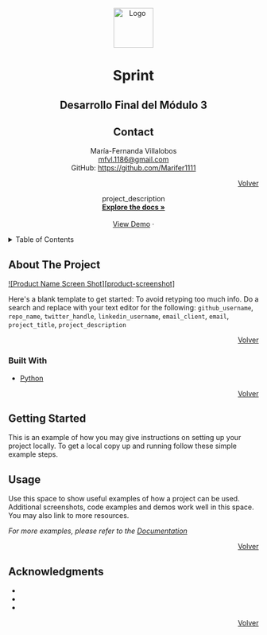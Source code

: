 <div id="top"></div>

<!--[![Contributors][contributors-shield]][contributors-url]
[![Forks][forks-shield]][forks-url]-->

<br />
<div align="center">
  <a href="https://github.com/Marifer1111/Ejercicios_Bootcamp/tree/main/M%C3%B3dulo%203/Enviados/M3-Sprint-MFVL">
    <img src="images/logo.png" alt="Logo" width="80" height="80">
  </a>

<h1 align="center"><b> Sprint </b></h1>
<h2 align="center"> Desarrollo Final del Módulo 3</h2>


## Contact
María-Fernanda Villalobos 
<br />
mfvl.1186@gmail.com
<br />
GitHub: https://github.com/Marifer1111

<p align="right" ><a href="#top">Volver</a></p>  
  <p align="center">
    project_description
    <br />
    <a href="https://github.com/github_username/repo_name"><strong>Explore the docs »</strong></a>
    <br />
    <br />
    <a href="https://github.com/github_username/repo_name">View Demo</a>
    ·
  </p>
</div>

<!-- TABLE OF CONTENTS -->
<details>
  <summary>Table of Contents</summary>
  <ol>
    <li>
      <a href="#about-the-project">About The Project</a>
      <ul>
        <li><a href="#built-with">Built With</a></li>
      </ul>
    </li>
    <li>
      <a href="#getting-started">Getting Started</a>
      <ul>
        <li><a href="#prerequisites">Prerequisites</a></li>
        <li><a href="#installation">Installation</a></li>
      </ul>
    </li>
    <li><a href="#usage">Usage</a></li>
    <li><a href="#roadmap">Roadmap</a></li>
    <li><a href="#contributing">Contributing</a></li>
    <li><a href="#license">License</a></li>
    <li><a href="#contact">Contact</a></li>
    <li><a href="#acknowledgments">Acknowledgments</a></li>
  </ol>
</details>



<!-- ABOUT THE PROJECT -->
## About The Project

[![Product Name Screen Shot][product-screenshot]](https://example.com)

Here's a blank template to get started: To avoid retyping too much info. Do a search and replace with your text editor for the following: `github_username`, `repo_name`, `twitter_handle`, `linkedin_username`, `email_client`, `email`, `project_title`, `project_description`

<p align="right"><a href="#top">Volver</a></p>



### Built With

* [Python](https://www.python.org/)

<p align="right"><a href="#top">Volver</a></p>



<!-- GETTING STARTED -->
## Getting Started

This is an example of how you may give instructions on setting up your project locally.
To get a local copy up and running follow these simple example steps.

## Usage

Use this space to show useful examples of how a project can be used. Additional screenshots, code examples and demos work well in this space. You may also link to more resources.

_For more examples, please refer to the [Documentation](https://example.com)_

<p align="right"><a href="#top">Volver</a></p>

<!-- ACKNOWLEDGMENTS -->
## Acknowledgments

* []()
* []()
* []()

<p align="right"><a href="#top">Volver</a></p>

